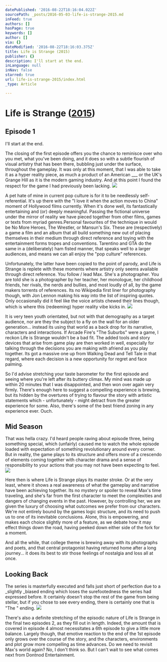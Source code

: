 ```yaml
---
datePublished: '2016-08-22T18:16:04.022Z'
sourcePath: _posts/2016-05-03-life-is-strange-2015.md
inFeed: true
authors: []
hasPage: true
keywords: []
author: []
via: {}
dateModified: '2016-08-22T18:16:03.375Z'
title: Life is Strange (2015)
publisher: {}
description: I'll start at the end.
inLanguage: null
inNav: false
starred: true
url: life-is-strange-2015/index.html
_type: Article

---
```

# Life is Strange ([2015][0])

## Episode 1

I'll start at the end.

The closing of the first episode offers you the chance to reminisce over who you met, what you've been doing, and it does so with a subtle flourish of visual artistry that has been there, bubbling just under the surface, throughout the gameplay. It was only at this moment, that I was able to take it as a hyper reality piece, as much a product of an American \_\_\_ or the UK's Grange Hill as it is the modern gaming industry. And at this point I found the respect for the game I had previously been lacking.
![](https://s3-us-west-2.amazonaws.com/the-grid-img/p/1fdc5bd90d703a8f3e7e392e39458db57a903c00.jpg)

A pet hate of mine in current pop culture is for it to be needlessly self-referential. It's up there with the "I love it when the action moves to China" moment of Hollywood films currently. When it's done well, its fantastically entertaining and (or) deeply meaningful. Passing the fictional universe under the mirror of reality we have pieced together from other films, games or texts from myriad genres.Personal favourites of the technique in would be No More Heroes, The Wrestler, or Mansun's Six. These are (respectively) a game a film and an album that all build something new out of placing themselves in their medium through direct reference and toying with the entertainment forms tropes and conventions. Tarentino and GTA do the same in a (deliberately) ham fisted manner, that speaks well to a larger audiences, and means we can all enjoy the "pop culture" references.

Unfortunately, the latter have been copied to the point of parody, and Life is Strange is replete with these moments where artistry only seems available through direct reference. You follow / lead Max. She's a photographer. You are told she is a photographer by her teacher, her monologue, her childhood friends, her rivals, the nerds and bullies, and most loudly of all, by the game makers torrents of references. Its no Wikipedia first liner for photography though, with Jon Lennon making his way into the list of inspiring quotes. Only occasionally did it feel like the voice artists chewed their lines though, which is where this (redeeming) hyper reality vibe kicks in.
![](https://the-grid-user-content.s3-us-west-2.amazonaws.com/8acbef43-2e3d-4aef-b787-3da3d6910edf.jpg)

It is very teen youth orientated, but not with that demography as a target audience, nor are they the subject to a fly on the wall for an older generation... instead its using that world as a back drop for its narrative, characters and interactions. If Arcade Fire's "The Suburbs" were a game, I reckon Life is Strange wouldn't be a bad fit. The added tools and story devices that arise from game play are then worked in well, especially for talking through the decisions you are making with afriend as you play together. Its got a massive one up from Walking Dead and Tell Tale in that regard, where each decision is a new opportunity for regret and face palming.

So I'd advise stretching your taste barometer for the first episode and seeing where you're left after its buttery climax. My mind was made up within 20 minutes that I was disappointed, and then won over again very firmly. There's enough here to suggest a compelling experience is brewing, but its hidden by the overtures of trying to flavour the story with artistic statements which - unfortunately - might detract from the greater experience for some. Also, there's some of the best friend zoning in any experience ever. Ouch.

## Mid Season

That was hella crazy. I'd heard people raving about episode three, being something special, which (unfairly) caused me to watch the whole episode loaded with expectation of something revolutionary around every corner. But in reality, the game plays to its structure and offers more of a crescendo of elements coming together with character drama and a sense of responsibility to your actions that you may not have been expecting to feel.
![](https://s3-us-west-2.amazonaws.com/the-grid-img/p/e3c21c209edef73fb0fcf67ca1f5b3adf2a53fb8.jpg)

Here then is where Life is Strange plays its master stroke. Or at the very least, where it shows a real awareness of what the gameplay and narrative have been achieving together. Its no mystery or spoiler to reveal Max's time traveling, and she's far from the first character to meet the complexities and dangers of changing events in the past. However, by controlling her, we are given the luxury of choosing what outcomes we prefer from our characters. We're not entirely bound by the games logic structure, and its need to push us to one of its inevitable conclusions. Alone, this is empowering, and makes each choice slightly more of a feature, as we debate how it may effect things down the road, having peeked down either side of the fork for a moment.

And all the while, that college theme is brewing away with its photographs and poets, and that central protagonist having returned home after a long journey... it does its best to stir those feelings of nostalgia and loss all at once.

## Looking Back

The series is masterfully executed and falls just short of perfection due to a _slightly _biased ending which loses the surefootedness the series had expressed before. It certainly doesn't stop the rest of the game from being stellar, but if you chose to see every ending, there is certainly one that is "The " ending.
![](https://the-grid-user-content.s3-us-west-2.amazonaws.com/8597fb0f-b001-4402-803c-069d610cc84b.jpg)

There's also a definite stretching of the episodic nature of Life is Strange in the final two episodes 2, as they fill out in length. Indeed, the amount that is covered in episode 4 almost necessitates a 6th episode to give a little more balance. Largely though, that emotive reaction to the end of the 1st episode only grows over the course of the story, and the characters, environments and plot grow more compelling as time advances. Do we need to revisit Max's world again? No, I don't think so. But I can't wait to see what comes next from Dontnod Entertainment.

[0]: http://www.imdb.com/title/tt4375662/